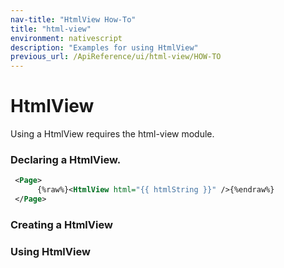 ```yaml
---
nav-title: "HtmlView How-To"
title: "html-view"
environment: nativescript
description: "Examples for using HtmlView"
previous_url: /ApiReference/ui/html-view/HOW-TO
---
```

# HtmlView
Using a HtmlView requires the html-view module.
<snippet id='htmlview-require'/>

### Declaring a HtmlView.
``` XML
 <Page>
      {%raw%}<HtmlView html="{{ htmlString }}" />{%endraw%}
 </Page>
```
### Creating a HtmlView
<snippet id='htmlview-create'/>

### Using HtmlView
<snippet id='htmlview-using'/>
